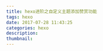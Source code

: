 ```yaml
---
title: hexo进阶之自定义主题添加赞赏功能
tags: hexo
date: 2017-07-28 11:43:25
categories: hexo
description:
thumbnail:
---
```

